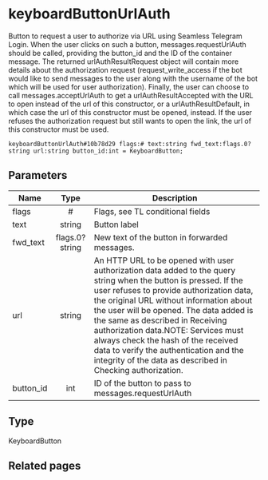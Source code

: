 # keyboardButtonUrlAuth
Button to request a user to authorize via URL using Seamless Telegram Login. When the user clicks on such a button, messages.requestUrlAuth should be called, providing the button_id and the ID of the container message. The returned urlAuthResultRequest object will contain more details about the authorization request (request_write_access if the bot would like to send messages to the user along with the username of the bot which will be used for user authorization). Finally, the user can choose to call messages.acceptUrlAuth to get a urlAuthResultAccepted with the URL to open instead of the url of this constructor, or a urlAuthResultDefault, in which case the url of this constructor must be opened, instead. If the user refuses the authorization request but still wants to open the link, the url of this constructor must be used.

```
keyboardButtonUrlAuth#10b78d29 flags:# text:string fwd_text:flags.0?string url:string button_id:int = KeyboardButton;
```

## Parameters
| Name | Type | Description |
| ---- | :----: | ----------- |
| flags | # | Flags, see TL conditional fields |
| text | string | Button label |
| fwd_text | flags.0?string | New text of the button in forwarded messages. |
| url | string | An HTTP URL to be opened with user authorization data added to the query string when the button is pressed. If the user refuses to provide authorization data, the original URL without information about the user will be opened. The data added is the same as described in Receiving authorization data.NOTE: Services must always check the hash of the received data to verify the authentication and the integrity of the data as described in Checking authorization. |
| button_id | int | ID of the button to pass to messages.requestUrlAuth |


## Type
KeyboardButton

## Related pages
